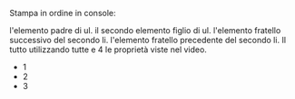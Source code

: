 Stampa in ordine in console:

l'elemento padre di ul.
il secondo elemento figlio di ul.
l'elemento fratello successivo del secondo li.
l'elemento fratello precedente del secondo li.
Il tutto utilizzando tutte e 4 le proprietà viste nel video.

<!DOCTYPE html>
<html lang="en">

<head>
    <meta charset="UTF-8">
    <meta name="viewport" content="width=device-width, initial-scale=1.0">
    <title>Document</title>
</head>

<body>
    <ul>
        <li>1</li>
        <li>2</li>
        <li>3</li>
    </ul>
    <script>
        // ...
    </script>
</body>

</html>

